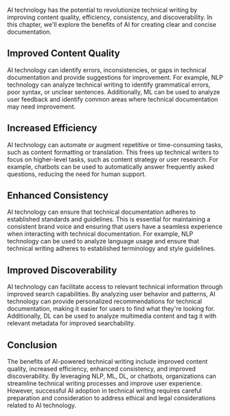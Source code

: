 

AI technology has the potential to revolutionize technical writing by improving content quality, efficiency, consistency, and discoverability. In this chapter, we'll explore the benefits of AI for creating clear and concise documentation.

Improved Content Quality
------------------------

AI technology can identify errors, inconsistencies, or gaps in technical documentation and provide suggestions for improvement. For example, NLP technology can analyze technical writing to identify grammatical errors, poor syntax, or unclear sentences. Additionally, ML can be used to analyze user feedback and identify common areas where technical documentation may need improvement.

Increased Efficiency
--------------------

AI technology can automate or augment repetitive or time-consuming tasks, such as content formatting or translation. This frees up technical writers to focus on higher-level tasks, such as content strategy or user research. For example, chatbots can be used to automatically answer frequently asked questions, reducing the need for human support.

Enhanced Consistency
--------------------

AI technology can ensure that technical documentation adheres to established standards and guidelines. This is essential for maintaining a consistent brand voice and ensuring that users have a seamless experience when interacting with technical documentation. For example, NLP technology can be used to analyze language usage and ensure that technical writing adheres to established terminology and style guidelines.

Improved Discoverability
------------------------

AI technology can facilitate access to relevant technical information through improved search capabilities. By analyzing user behavior and patterns, AI technology can provide personalized recommendations for technical documentation, making it easier for users to find what they're looking for. Additionally, DL can be used to analyze multimedia content and tag it with relevant metadata for improved searchability.

Conclusion
----------

The benefits of AI-powered technical writing include improved content quality, increased efficiency, enhanced consistency, and improved discoverability. By leveraging NLP, ML, DL, or chatbots, organizations can streamline technical writing processes and improve user experience. However, successful AI adoption in technical writing requires careful preparation and consideration to address ethical and legal considerations related to AI technology.
